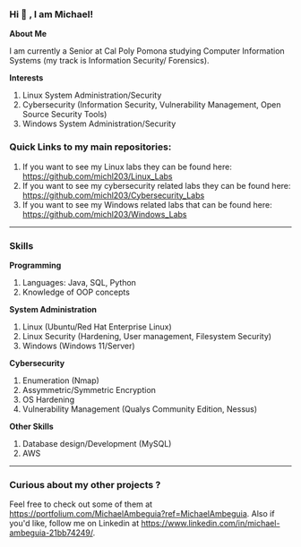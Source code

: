 ### Hi 👋 , I am Michael!



**About Me**
 
 I am currently a Senior at Cal Poly Pomona studying Computer Information Systems (my track is Information Security/ Forensics).
 

 
**Interests**
1. Linux System Administration/Security
2. Cybersecurity (Information Security, Vulnerability Management, Open Source Security Tools)
3. Windows System Administration/Security

###  Quick Links to my main repositories:

1. If you want to see my Linux labs they can be found here: https://github.com/michl203/Linux_Labs
2. If you want to see my cybersecurity related labs they can be found here: https://github.com/michl203/Cybersecurity_Labs
3. If you want to see my Windows related labs that can be found here: https://github.com/michl203/Windows_Labs
___________________________________________________________________________________________________  

### Skills
**Programming**
 1. Languages: Java, SQL, Python
 2. Knowledge of OOP concepts  

**System Administration**
 1. Linux (Ubuntu/Red Hat Enterprise Linux)
 2. Linux Security (Hardening, User management, Filesystem Security)
 3. Windows (Windows 11/Server)

**Cybersecurity**
 1. Enumeration (Nmap)
 2. Assymmetric/Symmetric Encryption
 3. OS Hardening 
 4. Vulnerability Management (Qualys Community Edition, Nessus)

**Other Skills**
 1. Database design/Development (MySQL)
 2. AWS
   

___________________________________________________________________________________________________  


   
### Curious about my other projects ?
Feel free to check out some of them at https://portfolium.com/MichaelAmbeguia?ref=MichaelAmbeguia.
Also if you'd like, follow me on Linkedin at https://www.linkedin.com/in/michael-ambeguia-21bb74249/.









